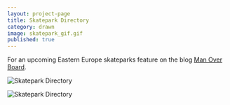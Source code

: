 ```yaml
---
layout: project-page
title: Skatepark Directory
category: drawn
image: skatepark_gif.gif
published: true
---
```

For an upcoming Eastern Europe skateparks feature on the blog [Man Over Board](manoboard.com).  

![Skatepark Directory]({{site.url}}/images/drawn/eastern-europe-blue.png)

![Skatepark Directory]({{site.url}}/images/drawn/eastern-europe-colors.png)